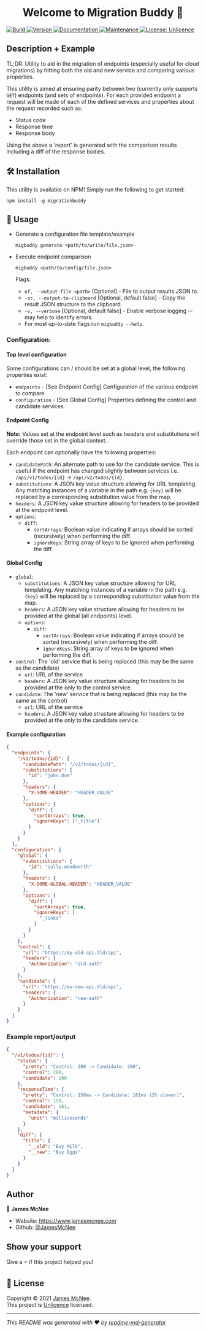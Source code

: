 <h1 align="center">Welcome to Migration Buddy 👋</h1>
<p>
  <a href="Building" target="_blank">
    <img alt="Build" src="https://github.com/JamesMcNee/MigrationBuddy/actions/workflows/main.yml/badge.svg" />
  </a>
  <a href="https://www.npmjs.com/package/migrationbuddy" target="_blank">
    <img alt="Version" src="https://badge.fury.io/js/migrationbuddy.svg" />
  </a>
  <a href="https://github.com/JamesMcNee/MigrationBuddy#readme" target="_blank">
    <img alt="Documentation" src="https://img.shields.io/badge/documentation-yes-brightgreen.svg" />
  </a>
  <a href="https://github.com/JamesMcNee/MigrationBuddy/graphs/commit-activity" target="_blank">
    <img alt="Maintenance" src="https://img.shields.io/badge/Maintained%3F-yes-green.svg" />
  </a>
  <a href="https://github.com/JamesMcNee/MigrationBuddy/blob/master/LICENSE.md" target="_blank">
    <img alt="License: Unlicence" src="https://img.shields.io/github/license/JamesMcNee/MigrationBuddy" />
  </a>
</p>

## Description + Example
TL;DR: Utility to aid in the migration of endpoints (especially useful for cloud migrations) by hitting both the old and new service and comparing various properties.

This utility is aimed at ensuring parity between two (currently only supports `GET`) endpoints (and sets of endpoints). For each provided endpoint a request will be made of each of the defined services and properties about the request recorded such as:

- Status code
- Response time
- Response body

Using the above a 'report' is generated with the comparison results including a diff of the response bodies.

## 🛠 Installation
This utility is available on NPM! Simply run the following to get started:

`npm install -g migrationbuddy`

## 🚀 Usage

- Generate a configuration file template/example

  `migbuddy generate <path/to/write/file.json>`
- Execute endpoint comparison

  `migbuddy <path/to/config/file.json>`

  Flags:
  - `of, --output-file <path>` [Optional] - File to output results JSON to.
  - `-oc, --output-to-clipboard` [Optional, default false] - Copy the result JSON structure to the clipboard.
  - `-v, --verbose` [Optional, default false] - Enable verbose logging -- may help to identify errors.
  - For most up-to-date flags run `migbuddy --help`.


### Configuration:

#### Top level configuration
Some configurations can / should be set at a global level, the following properties exist:
- `endpoints` - [See Endpoint Config] Configuration of the various endpoint to compare.
- `configuration` - [See Global Config] Properties defining the control and candidate services.

#### Endpoint Config
**Note:** Values set at the endpoint level such as headers and substitutions will override those set in the global context.

Each endpoint can optionally have the following properties:
- `candidatePath`: An alternate path to use for the candidate service. This is useful if the endpoint has changed slightly between services i.e. `/api/v1/todos/{id}` -> `/api/v2/todos/{id}`.
- `substitutions`: A JSON key value structure allowing for URL templating. Any matching instances of a variable in the path e.g. `{key}` will be replaced by a corresponding substitution value from the map.
- `headers`: A JSON key value structure allowing for headers to be provided at the endpoint level.
- `options`: 
  - `diff`: 
    - `sortArrays`: Boolean value indicating if arrays should be sorted (recursively) when performing the diff.
    - `ignoreKeys`: String array of keys to be ignored when performing the diff.
  
#### Global Config
- `global`:
  - `substitutions`: A JSON key value structure allowing for URL templating. Any matching instances of a variable in the path e.g. `{key}` will be replaced by a corresponding substitution value from the map.
  - `headers`: A JSON key value structure allowing for headers to be provided at the global (all endpoints) level.
  - `options`:
    - `diff`:
      - `sortArrays`: Boolean value indicating if arrays should be sorted (recursively) when performing the diff.
      - `ignoreKeys`: String array of keys to be ignored when performing the diff.
- `control`: The 'old' service that is being replaced (this may be the same as the candidate)
  - `url`: URL of the service
  - `headers`: A JSON key value structure allowing for headers to be provided at the only to the control service.
- `candidate`: The 'new' service that is being replaced (this may be the same as the control)
  - `url`: URL of the service
  - `headers`: A JSON key value structure allowing for headers to be provided at the only to the candidate service.


#### Example configuration
```json
{
  "endpoints": {
    "/v1/todos/{id}": {
      "candidatePath": "/v2/todos/{id}",
      "substitutions": {
        "id": "john.doe"
      },
      "headers": {
        "X-SOME-HEADER": "HEADER_VALUE"
      },
      "options": {
        "diff": {
          "sortArrays": true,
          "ignoreKeys": ["_title"]
        }
      }
    }
  },
  "configuration": {
    "global": {
      "substitutions": {
        "id": "sally.woodworth"
      },
      "headers": {
        "X-SOME-GLOBAL-HEADER": "HEADER_VALUE"
      },
      "options": {
        "diff": {
          "sortArrays": true,
          "ignoreKeys": [
            "_links"
          ]
        }
      }
    },
    "control": {
      "url": "https://my-old-api.tld/api",
      "headers": {
        "Authorization": "old-auth"
      }
    },
    "candidate": {
      "url": "https://my-new-api.tld/api",
      "headers": {
        "Authorization": "new-auth"
      }
    }
  }
}
```

### Example report/output
```json
{
  "/v1/todos/{id}": {
    "status": {
      "pretty": "Control: 200 -> Candidate: 200",
      "control": 200,
      "candidate": 200
    },
    "responseTime": {
      "pretty": "Control: 158ms -> Candidate: 161ms (2% slower)",
      "control": 158,
      "candidate": 161,
      "metadata": {
        "unit": "milliseconds"
      }
    },
    "diff": {
      "title": {
        "__old": "Buy Milk",
        "__new": "Buy Eggs"
      }
    }
  }
}
```

## Author

👤 **James McNee**

* Website: https://www.jamesmcnee.com
* Github: [@JamesMcNee](https://github.com/JamesMcNee)

## Show your support

Give a ⭐️ if this project helped you!

## 📝 License

Copyright © 2021 [James McNee](https://github.com/JamesMcNee). <br />
This project is [Unlicence](https://github.com/JamesMcNee/MigrationBuddy/blob/master/LICENSE.md) licensed.

***
_This README was generated with ❤️ by [readme-md-generator](https://github.com/kefranabg/readme-md-generator)_
